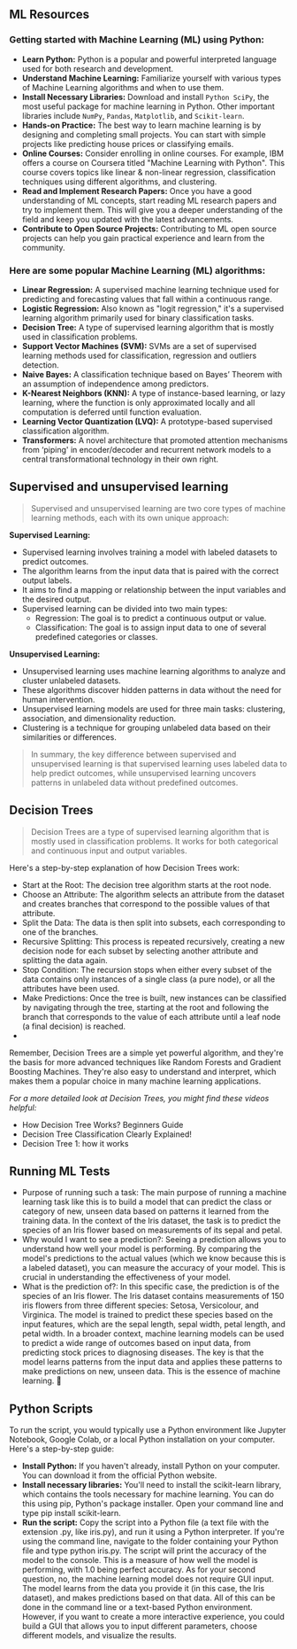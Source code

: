 ## ML Resources

### Getting started with Machine Learning (ML) using Python:
- **Learn Python:** Python is a popular and powerful interpreted language used for both research and development.
- **Understand Machine Learning:** Familiarize yourself with various types of Machine Learning algorithms and when to use them.
- **Install Necessary Libraries:** Download and install `Python SciPy`, the most useful package for machine learning in Python. Other important libraries include `NumPy`, `Pandas`, `Matplotlib`, and `Scikit-learn`.
- **Hands-on Practice:** The best way to learn machine learning is by designing and completing small projects. You can start with simple projects like predicting house prices or classifying emails.
- **Online Courses:** Consider enrolling in online courses. For example, IBM offers a course on Coursera titled "Machine Learning with Python". This course covers topics like linear & non-linear regression, classification techniques using different algorithms, and clustering.
- **Read and Implement Research Papers:** Once you have a good understanding of ML concepts, start reading ML research papers and try to implement them. This will give you a deeper understanding of the field and keep you updated with the latest advancements.
- **Contribute to Open Source Projects:** Contributing to ML open source projects can help you gain practical experience and learn from the community.

### Here are some popular Machine Learning (ML) algorithms:
- **Linear Regression:** A supervised machine learning technique used for predicting and forecasting values that fall within a continuous range.
- **Logistic Regression:** Also known as "logit regression," it's a supervised learning algorithm primarily used for binary classification tasks.
- **Decision Tree:** A type of supervised learning algorithm that is mostly used in classification problems.
- **Support Vector Machines (SVM):** SVMs are a set of supervised learning methods used for classification, regression and outliers detection.
- **Naive Bayes:** A classification technique based on Bayes’ Theorem with an assumption of independence among predictors.
- **K-Nearest Neighbors (KNN):** A type of instance-based learning, or lazy learning, where the function is only approximated locally and all computation is deferred until function evaluation.
- **Learning Vector Quantization (LVQ):** A prototype-based supervised classification algorithm.
- **Transformers:** A novel architecture that promoted attention mechanisms from ‘piping' in encoder/decoder and recurrent network models to a central transformational technology in their own right.

## Supervised and unsupervised learning
>Supervised and unsupervised learning are two core types of machine learning methods, each with its own unique approach:

**Supervised Learning:**
- Supervised learning involves training a model with labeled datasets to predict outcomes.
- The algorithm learns from the input data that is paired with the correct output labels.
- It aims to find a mapping or relationship between the input variables and the desired output.
- Supervised learning can be divided into two main types:
    - Regression: The goal is to predict a continuous output or value.
    - Classification: The goal is to assign input data to one of several predefined categories or classes.

**Unsupervised Learning:**
- Unsupervised learning uses machine learning algorithms to analyze and cluster unlabeled datasets.
- These algorithms discover hidden patterns in data without the need for human intervention.
- Unsupervised learning models are used for three main tasks: clustering, association, and dimensionality reduction.
- Clustering is a technique for grouping unlabeled data based on their similarities or differences.
  
>In summary, the key difference between supervised and unsupervised learning is that supervised learning uses labeled data to help predict outcomes, while unsupervised learning uncovers patterns in unlabeled data without predefined outcomes.

## Decision Trees  

> Decision Trees are a type of supervised learning algorithm that is mostly used in classification problems. It works for both categorical and continuous input and output variables.

Here's a step-by-step explanation of how Decision Trees work:
- Start at the Root: The decision tree algorithm starts at the root node.
- Choose an Attribute: The algorithm selects an attribute from the dataset and creates branches that correspond to the possible values of that attribute.
- Split the Data: The data is then split into subsets, each corresponding to one of the branches.
- Recursive Splitting: This process is repeated recursively, creating a new decision node for each subset by selecting another attribute and splitting the data again.
- Stop Condition: The recursion stops when either every subset of the data contains only instances of a single class (a pure node), or all the attributes have been used.
- Make Predictions: Once the tree is built, new instances can be classified by navigating through the tree, starting at the root and following the branch that corresponds to the value of each attribute until a leaf node (a final decision) is reached.
- 
Remember, Decision Trees are a simple yet powerful algorithm, and they're the basis for more advanced techniques like Random Forests and Gradient Boosting Machines. They're also easy to understand and interpret, which makes them a popular choice in many machine learning applications.

_For a more detailed look at Decision Trees, you might find these videos helpful:_
- How Decision Tree Works? Beginners Guide
- Decision Tree Classification Clearly Explained!
- Decision Tree 1: how it works

## Running ML Tests

- Purpose of running such a task: The main purpose of running a machine learning task like this is to build a model that can predict the class or category of new, unseen data based on patterns it learned from the training data. In the context of the Iris dataset, the task is to predict the species of an Iris flower based on measurements of its sepal and petal.
- Why would I want to see a prediction?: Seeing a prediction allows you to understand how well your model is performing. By comparing the model's predictions to the actual values (which we know because this is a labeled dataset), you can measure the accuracy of your model. This is crucial in understanding the effectiveness of your model.
- What is the prediction of?: In this specific case, the prediction is of the species of an Iris flower. The Iris dataset contains measurements of 150 iris flowers from three different species: Setosa, Versicolour, and Virginica. The model is trained to predict these species based on the input features, which are the sepal length, sepal width, petal length, and petal width.
In a broader context, machine learning models can be used to predict a wide range of outcomes based on input data, from predicting stock prices to diagnosing diseases. The key is that the model learns patterns from the input data and applies these patterns to make predictions on new, unseen data. This is the essence of machine learning. 🧠

## Python Scripts

To run the script, you would typically use a Python environment like Jupyter Notebook, Google Colab, or a local Python installation on your computer. Here's a step-by-step guide:
- **Install Python:** If you haven't already, install Python on your computer. You can download it from the official Python website.
- **Install necessary libraries:** You'll need to install the scikit-learn library, which contains the tools necessary for machine learning. You can do this using pip, Python's package installer. Open your command line and type pip install scikit-learn.
- **Run the script:** Copy the script into a Python file (a text file with the extension .py, like iris.py), and run it using a Python interpreter. If you're using the command line, navigate to the folder containing your Python file and type python iris.py.
The script will print the accuracy of the model to the console. This is a measure of how well the model is performing, with 1.0 being perfect accuracy.
As for your second question, no, the machine learning model does not require GUI input. The model learns from the data you provide it (in this case, the Iris dataset), and makes predictions based on that data. All of this can be done in the command line or a text-based Python environment. However, if you want to create a more interactive experience, you could build a GUI that allows you to input different parameters, choose different models, and visualize the results. 
